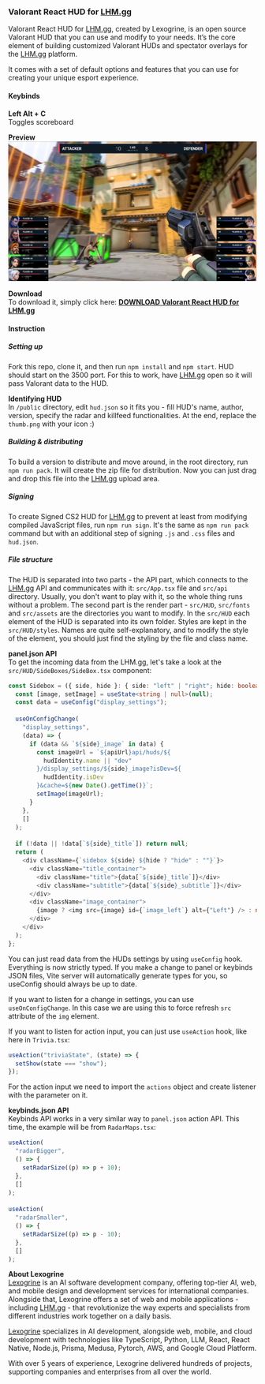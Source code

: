 ### **Valorant React HUD for [LHM.gg](http://LHM.gg)**

Valorant React HUD for [LHM.gg](http://LHM.gg), created by Lexogrine, is an open source Valorant HUD that you can use and modify to your needs. It’s the core element of building customized Valorant HUDs and spectator overlays for the [LHM.gg](http://LHM.gg) platform.

It comes with a set of default options and features that you can use for creating your unique esport experience.

#### **Keybinds**

**Left Alt \+ C**  
Toggles scoreboard

**Preview**  
![Preview of the HUD in action](preview.png)

**Download**  
To download it, simply click here: [**DOWNLOAD Valorant React HUD for LHM.gg**](https://lhm.gg/download?target=valorant)

#### **Instruction**

##### **Setting up**

Fork this repo, clone it, and then run `npm install` and `npm start`. HUD should start on the 3500 port. For this to work, have [LHM.gg](http://LHM.gg) open so it will pass Valorant data to the HUD.

**Identifying HUD**  
In `/public` directory, edit `hud.json` so it fits you \- fill HUD's name, author, version, specify the radar and killfeed functionalities. At the end, replace the `thumb.png` with your icon :)

##### **Building & distributing**

To build a version to distribute and move around, in the root directory, run `npm run pack`. It will create the zip file for distribution. Now you can just drag and drop this file into the [LHM.gg](http://LHM.gg) upload area.

##### **Signing**

To create Signed CS2 HUD for [LHM.gg](http://LHM.gg) to prevent at least from modifying compiled JavaScript files, run `npm run sign`. It's the same as `npm run pack` command but with an additional step of signing `.js` and `.css` files and `hud.json`.

##### **File structure**

The HUD is separated into two parts \- the API part, which connects to the [LHM.gg](http://LHM.gg) API and communicates with it: `src/App.tsx` file and `src/api` directory. Usually, you don't want to play with it, so the whole thing runs without a problem. The second part is the render part \- `src/HUD`, `src/fonts` and `src/assets` are the directories you want to modify. In the `src/HUD` each element of the HUD is separated into its own folder. Styles are kept in the `src/HUD/styles`. Names are quite self-explanatory, and to modify the style of the element, you should just find the styling by the file and class name.

**panel.json API**  
To get the incoming data from the LHM.gg, let's take a look at the `src/HUD/SideBoxes/SideBox.tsx` component:

```typescript
const Sidebox = ({ side, hide }: { side: "left" | "right"; hide: boolean }) => {
  const [image, setImage] = useState<string | null>(null);
  const data = useConfig("display_settings");

  useOnConfigChange(
    "display_settings",
    (data) => {
      if (data && `${side}_image` in data) {
        const imageUrl = `${apiUrl}api/huds/${
          hudIdentity.name || "dev"
        }/display_settings/${side}_image?isDev=${
          hudIdentity.isDev
        }&cache=${new Date().getTime()}`;
        setImage(imageUrl);
      }
    },
    []
  );

  if (!data || !data[`${side}_title`]) return null;
  return (
    <div className={`sidebox ${side} ${hide ? "hide" : ""}`}>
      <div className="title_container">
        <div className="title">{data[`${side}_title`]}</div>
        <div className="subtitle">{data[`${side}_subtitle`]}</div>
      </div>
      <div className="image_container">
        {image ? <img src={image} id={`image_left`} alt={"Left"} /> : null}
      </div>
    </div>
  );
};
```

You can just read data from the HUDs settings by using `useConfig` hook. Everything is now strictly typed. If you make a change to panel or keybinds JSON files, Vite server will automatically generate types for you, so useConfig should always be up to date.

If you want to listen for a change in settings, you can use `useOnConfigChange`. In this case we are using this to force refresh `src` attribute of the `img` element.

If you want to listen for action input, you can just use `useAction` hook, like here in `Trivia.tsx`:

```typescript
useAction("triviaState", (state) => {
  setShow(state === "show");
});
```

For the action input we need to import the `actions` object and create listener with the parameter on it.

**keybinds.json API**  
Keybinds API works in a very similar way to `panel.json` action API. This time, the example will be from `RadarMaps.tsx`:

```typescript
useAction(
  "radarBigger",
  () => {
    setRadarSize((p) => p + 10);
  },
  []
);

useAction(
  "radarSmaller",
  () => {
    setRadarSize((p) => p - 10);
  },
  []
);
```

**About Lexogrine**  
[Lexogrine](http://lexogrine.com) is an AI software development company, offering top-tier AI, web, and mobile design and development services for international companies. Alongside that, Lexogrine offers a set of web and mobile applications \- including [LHM.gg](http://LHM.gg) \- that revolutionize the way experts and specialists from different industries work together on a daily basis.

[Lexogrine](http://lexogrine.com) specializes in AI development, alongside web, mobile, and cloud development with technologies like TypeScript, Python, LLM, React, React Native, Node.js, Prisma, Medusa, Pytorch, AWS, and Google Cloud Platform.

With over 5 years of experience, Lexogrine delivered hundreds of projects, supporting companies and enterprises from all over the world.
